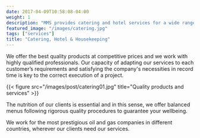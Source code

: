 ```yaml
---
date: 2017-04-09T10:58:08-04:00
weight: 1
description: "MMS provides catering and hotel services for a wide range of sectors in different places around the world."
featured_image: "/images/catering.jpg"
tags: ["services"]
title: "Catering, Hotel & Housekeeping"
---
```

We offer the best quality products at competitive prices and we work with highly qualified professionals. Our capacity of adapting our services to each customer’s requirements and satisfying the company's necessities in record time is key to the correct execution of a project.

{{< figure src="/images/post/catering01.jpg" title="Quality products and services" >}}

The nutrition of our clients is essential and in this sense, we offer balanced menus following rigorous quality procedures to guarantee your wellbeing.

We work for the most prestigious oil and gas companies in different countries, wherever our clients need our services.